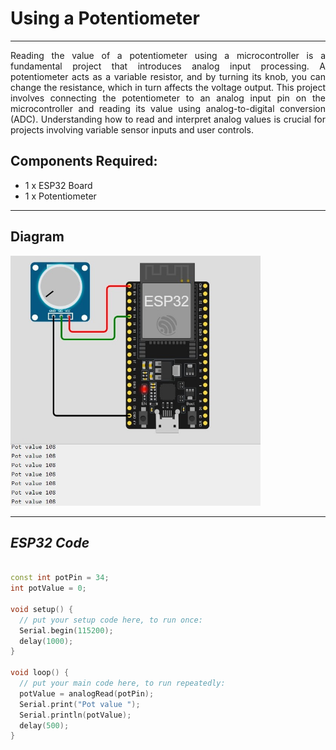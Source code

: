 # Using a Potentiometer

<hr>
<div align ="justify">
Reading the value of a potentiometer using a microcontroller is a fundamental project that introduces analog input processing. 
A potentiometer acts as a variable resistor, and by turning its knob, you can change the resistance, which in turn affects the voltage output. 
This project involves connecting the potentiometer to an analog input pin on the microcontroller and reading its value using analog-to-digital conversion (ADC). 
Understanding how to read and interpret analog values is crucial for projects involving variable sensor inputs and user controls.

</div>

## Components Required:
- 1 x ESP32 Board
- 1 x Potentiometer
  
<hr>

## Diagram

<img src="./Files/Using_a_Potentiometer.jpg" width="400">
<hr>

## ***ESP32 Code***

```cpp

const int potPin = 34;
int potValue = 0;

void setup() {
  // put your setup code here, to run once:
  Serial.begin(115200);
  delay(1000);
}

void loop() {
  // put your main code here, to run repeatedly:
  potValue = analogRead(potPin);
  Serial.print("Pot value ");
  Serial.println(potValue);
  delay(500);
}

```